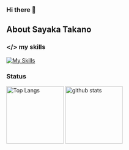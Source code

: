 ### Hi there 👋

## About Sayaka Takano

### </> my skills
[![My Skills](https://skillicons.dev/icons?i=js,vue,vuetify,ts,express,html,css,flask,dart,flutter,php,mysql,py,swift,processing,pinia,firebase,docker,anaconda,androidstudio,arduino,matlab,blender,pr,ai,ps,figma,vscode,github)](https://skillicons.dev)

### Status
<p align="left"> 
  <img alt="Top Langs" height="150px" src="https://github-readme-stats.vercel.app/api/top-langs/?username=tkn-fms&layout=compact&show_icons=true" />
  <img alt="github stats" height="150px" src="https://github-readme-stats.vercel.app/api?username=tkn-fms" />
</p>


<!--
**tkn-fms/tkn-fms** is a ✨ _special_ ✨ repository because its `README.md` (this file) appears on your GitHub profile.

Here are some ideas to get you started:

- 🔭 I’m currently working on ...
- 🌱 I’m currently learning ...
- 👯 I’m looking to collaborate on ...
- 🤔 I’m looking for help with ...
- 💬 Ask me about ...
- 📫 How to reach me: ...
- 😄 Pronouns: ...
- ⚡ Fun fact: ...
-->
